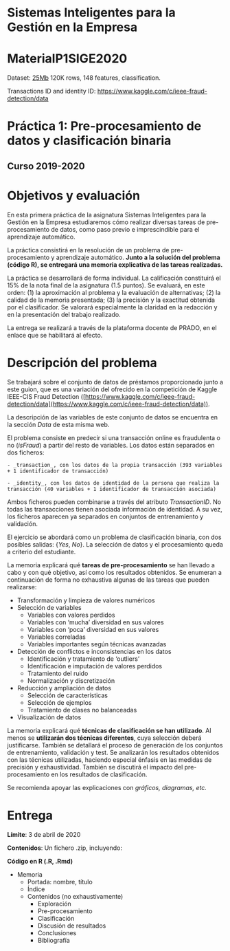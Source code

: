 # Sistemas Inteligentes para la Gestión en la Empresa
# MaterialP1SIGE2020


Dataset: [25Mb](./dataset/LoanStats_2017Q4.csv.zip) 120K rows, 148 features, classification.

Transactions ID and identity ID: https://www.kaggle.com/c/ieee-fraud-detection/data


# Práctica 1: Pre-procesamiento de datos y clasificación binaria

## Curso 2019-2020

# Objetivos y evaluación

En esta primera práctica de la asignatura Sistemas Inteligentes para la Gestión en la Empresa estudiaremos cómo realizar diversas tareas de pre-procesamiento de datos, como paso previo e imprescindible para el aprendizaje automático.

La práctica consistirá en la resolución de un problema de pre-procesamiento y aprendizaje automático. **Junto a la solución del problema (código R), se entregará una memoria explicativa de las tareas realizadas.**

La práctica se desarrollará de forma individual. La calificación constituirá el 15% de la nota final de la asignatura (1.5 puntos). Se evaluará, en este orden: (1) la aproximación al problema y la evaluación de alternativas; (2) la calidad de la memoria presentada; (3) la precisión y la exactitud obtenida por el clasificador. Se valorará especialmente la claridad en la redacción y en la presentación del trabajo realizado.

La entrega se realizará a través de la plataforma docente de PRADO, en el enlace que se habilitará al efecto.

# Descripción del problema

Se trabajará sobre el conjunto de datos de préstamos proporcionado junto a este guion, que es una variación del ofrecido en la competición de Kaggle IEEE-CIS Fraud Detection ([https://www.kaggle.com/c/ieee-fraud-detection/data](https://www.kaggle.com/c/ieee-fraud-detection/data)).

La descripción de las variables de este conjunto de datos se encuentra en la sección _Data_ de esta misma web.

El problema consiste en predecir si una transacción online es fraudulenta o no (_isFraud_) a partir del resto de variables. Los datos están separados en dos ficheros:

	- _transaction_, con los datos de la propia transacción (393 variables + 1 identificador de transacción)

	- _identity_, con los datos de identidad de la persona que realiza la transacción (40 variables + 1 identificador de transacción asociada)

Ambos ficheros pueden combinarse a través del atributo _TransactionID_. No todas las transacciones tienen asociada información de identidad. A su vez, los ficheros aparecen ya separados en conjuntos de entrenamiento y validación.

El ejercicio se abordará como un problema de clasificación binaria, con dos posibles salidas: {_Yes_, _No_}. La selección de datos y el procesamiento queda a criterio del estudiante.

La memoria explicará qué **tareas de pre-procesamiento** se han llevado a cabo y con qué objetivo, así como los resultados obtenidos. Se enumeran a continuación de forma no exhaustiva algunas de las tareas que pueden realizarse:

- Transformación y limpieza de valores numéricos
- Selección de variables
	- Variables con valores perdidos
	- Variables con ‘mucha’ diversidad en sus valores
	- Variables con ‘poca’ diversidad en sus valores
	- Variables correladas
	- Variables importantes según técnicas avanzadas
- Detección de conflictos e inconsistencias en los datos
	- Identificación y tratamiento de ‘outliers’
	- Identificación e imputación de valores perdidos
	- Tratamiento del ruido
	- Normalización y discretización
- Reducción y ampliación de datos
	- Selección de características
	- Selección de ejemplos
	- Tratamiento de clases no balanceadas
- Visualización de datos

La memoria explicará qué **técnicas de clasificación se han utilizado**. Al menos se **utilizarán dos técnicas diferentes**, cuya selección deberá justificarse. También se detallará el proceso de generación de los conjuntos de entrenamiento, validación y test. Se analizarán los resultados obtenidos con las técnicas utilizadas, haciendo especial énfasis en las medidas de precisión y exhaustividad. También se discutirá el impacto del pre-procesamiento en los resultados de clasificación.

Se recomienda apoyar las explicaciones con *gráficos, diagramas, etc.*

# Entrega

**Límite**: 3 de abril de 2020

**Contenidos**: Un fichero .zip, incluyendo:

**Código en R (.R, .Rmd)**

- Memoria
	- Portada: nombre, título
	- Índice
	- Contenidos (no exhaustivamente)
		- Exploración
		- Pre-procesamiento
		- Clasificación
		- Discusión de resultados
		- Conclusiones
		- Bibliografía
